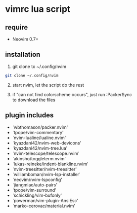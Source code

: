 # vimrc lua script

## require
- Neovim 0.7+


## installation
1. git clone to ~/.config/nvim
```bash
git clone ~/.config/nvim
```
2. start nvim, let the script do the rest

3. if "can not find colorscheme occurs", just run :PackerSync  
to download the files

## plugin includes
 - 'wbthomason/packer.nvim'
 - 'tpope/vim-commentary'
 - 'nvim-lualine/lualine.nvim'
 - 'kyazdani42/nvim-web-devicons'
 - 'kyazdani42/nvim-tree.lua'
 - 'nvim-telescope/telescope.nvim'
 - 'akinsho/toggleterm.nvim'
 - 'lukas-reineke/indent-blankline.nvim'
 - 'nvim-treesitter/nvim-treesitter'
 - 'williamboman/nvim-lsp-installer'
 - 'neovim/nvim-lspconfig' 
 - 'jiangmiao/auto-pairs'
 - 'tpope/vim-surround'
 - 'schickling/vim-bufonly'
 - 'powerman/vim-plugin-AnsiEsc'
 - 'marko-cerovac/material.nvim'


